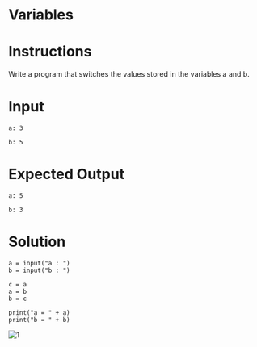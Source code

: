 # Variables
# Instructions

Write a program that switches the values stored in the variables a and b. 

# Input

```
a: 3
```

```
b: 5
```

# Expected Output

```
a: 5
```

```
b: 3
```

# Solution
```
a = input("a : ")
b = input("b : ")

c = a
a = b
b = c

print("a = " + a)
print("b = " + b)
```
![1](1.4%20variables.gif)